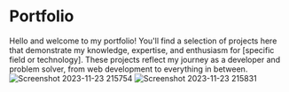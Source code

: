 # Portfolio
 Hello and welcome to my portfolio! You'll find a selection of projects here that demonstrate my knowledge, expertise, and enthusiasm for [specific field or technology]. These projects reflect my journey as a developer and problem solver, from web development to everything in between.
![Screenshot 2023-11-23 215754](https://github.com/Aswinpt28/Portfolio/assets/127239291/68043e6e-77f1-40d7-bcd2-12c2cfd37e67)
![Screenshot 2023-11-23 215831](https://github.com/Aswinpt28/Portfolio/assets/127239291/7dfe79b8-3c5f-44e7-a371-b3119cddab24)
